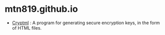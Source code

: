 # mtn819.github.io
- [Cryptml](genkey.html) : A program for generating secure encryption keys, in the form of HTML files.
